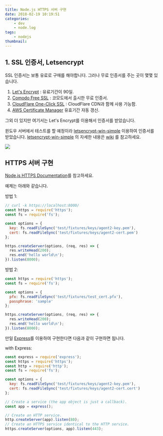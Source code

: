 ```yaml
---
title: Node.js HTTPS 서버 구현
date: 2018-02-19 10:19:51
categories:
    - dev
    - node.log
tags:
    - nodejs
thumbnail:
---
```


## 1. SSL 인증서, Letsencrypt

SSL 인증서는 보통 유료로 구매를 해야합니다. 그러나 무료 인증서를 주는 곳이 몇몇 있습니다.

1. [Let's Encrypt](https://letsencrypt.org/) : 유료기간이 90일.
2. [Comodo Free SSL](https://www.gogetssl.com/domain-validation/comodo-free-ssl/) : 코모도에서 출시한 무료 인증서.
3. [CloudFlare One-Click SSL](https://www.cloudflare.com/ssl/) : CloudFlare CDN과 함께 사용 가능함.
4. [AWS Certificate Manager](https://aws.amazon.com/ko/certificate-manager/) 유효기간 자동 갱신.

그외 더 있지만 여기서는 Let's Encrypt를 이용해서 인증서를 받았습니다.

윈도우 서버에서 테스트를 할 예정이라 [letsencrypt-win-simple](https://github.com/Lone-Coder/win-acme) 이용하여 인증서를 받았습니다.
[letsencrypt-win-simple](https://github.com/Lone-Coder/win-acme) 의 자세한 내용은 [wiki](https://github.com/Lone-Coder/win-acme/wiki) 를 참고하세요.

![](/images/dev/node.log/nodejs-https-windows-server.png)

## HTTPS 서버 구현

[Node.js HTTPS Documentation](https://nodejs.org/api/https.html#https_https_createserver_options_requestlistener)를 참고하세요.

예제는 아래와 같습니다.

방법 1:
```javascript
// curl -k https://localhost:8000/
const https = require('https');
const fs = require('fs');

const options = {
  key: fs.readFileSync('test/fixtures/keys/agent2-key.pem'),
  cert: fs.readFileSync('test/fixtures/keys/agent2-cert.pem')
};

https.createServer(options, (req, res) => {
  res.writeHead(200);
  res.end('hello world\n');
}).listen(8000);

```

방법 2:
```javascript
const https = require('https');
const fs = require('fs');

const options = {
  pfx: fs.readFileSync('test/fixtures/test_cert.pfx'),
  passphrase: 'sample'
};

https.createServer(options, (req, res) => {
  res.writeHead(200);
  res.end('hello world\n');
}).listen(8000);
```

만일 [Express](http://expressjs.com/)를 이용하여 구현한다면 다음과 같이 구현하면 됩니다.

with Express:
```javascript
const express = require('express');
const https = require('https');
const http = require('http');
const fs = require('fs');

const options = {
  key: fs.readFileSync('test/fixtures/keys/agent2-key.pem'),
  cert: fs.readFileSync('test/fixtures/keys/agent2-cert.cert')
};

// Create a service (the app object is just a callback).
const app = express();

// Create an HTTP service.
http.createServer(app).listen(80);
// Create an HTTPS service identical to the HTTP service.
https.createServer(options, app).listen(443);
```

